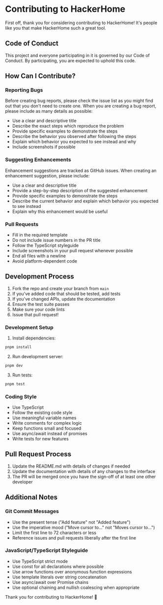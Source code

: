 # Contributing to HackerHome

First off, thank you for considering contributing to HackerHome! It's people like you that make HackerHome such a great tool.

## Code of Conduct

This project and everyone participating in it is governed by our Code of Conduct. By participating, you are expected to uphold this code.

## How Can I Contribute?

### Reporting Bugs

Before creating bug reports, please check the issue list as you might find out that you don't need to create one. When you are creating a bug report, please include as many details as possible:

* Use a clear and descriptive title
* Describe the exact steps which reproduce the problem
* Provide specific examples to demonstrate the steps
* Describe the behavior you observed after following the steps
* Explain which behavior you expected to see instead and why
* Include screenshots if possible

### Suggesting Enhancements

Enhancement suggestions are tracked as GitHub issues. When creating an enhancement suggestion, please include:

* Use a clear and descriptive title
* Provide a step-by-step description of the suggested enhancement
* Provide specific examples to demonstrate the steps
* Describe the current behavior and explain which behavior you expected to see instead
* Explain why this enhancement would be useful

### Pull Requests

* Fill in the required template
* Do not include issue numbers in the PR title
* Follow the TypeScript styleguide
* Include screenshots in your pull request whenever possible
* End all files with a newline
* Avoid platform-dependent code

## Development Process

1. Fork the repo and create your branch from `main`
2. If you've added code that should be tested, add tests
3. If you've changed APIs, update the documentation
4. Ensure the test suite passes
5. Make sure your code lints
6. Issue that pull request!

### Development Setup

1. Install dependencies:
```bash
pnpm install
```

2. Run development server:
```bash
pnpm dev
```

3. Run tests:
```bash
pnpm test
```

### Coding Style

* Use TypeScript
* Follow the existing code style
* Use meaningful variable names
* Write comments for complex logic
* Keep functions small and focused
* Use async/await instead of promises
* Write tests for new features

## Pull Request Process

1. Update the README.md with details of changes if needed
2. Update the documentation with details of any changes to the interface
3. The PR will be merged once you have the sign-off of at least one other developer

## Additional Notes

### Git Commit Messages

* Use the present tense ("Add feature" not "Added feature")
* Use the imperative mood ("Move cursor to..." not "Moves cursor to...")
* Limit the first line to 72 characters or less
* Reference issues and pull requests liberally after the first line

### JavaScript/TypeScript Styleguide

* Use TypeScript strict mode
* Use const for all declarations where possible
* Use arrow functions over anonymous function expressions
* Use template literals over string concatenation
* Use async/await over Promise chains
* Use optional chaining and nullish coalescing when appropriate

Thank you for contributing to HackerHome! 🎉 